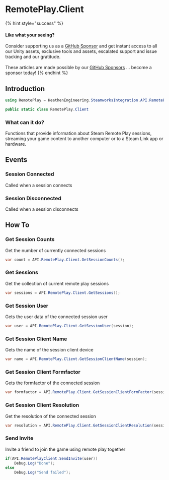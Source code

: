 # RemotePlay.Client

{% hint style="success" %}
#### Like what your seeing?

Consider supporting us as a [GitHub Sponsor](../../../company/become-a-sponsor.md) and get instant access to all our Unity assets, exclusive tools and assets, escalated support and issue tracking and our gratitude.\
\
These articles are made possible by our [GitHub Sponsors](https://github.com/sponsors/heathen-engineering) ... become a sponsor today!
{% endhint %}

## Introduction

```csharp
using RemotePlay = HeathenEngineering.SteamworksIntegration.API.RemotePlay.Client;
```

```csharp
public static class RemotePlay.Client
```

### What can it do?

Functions that provide information about Steam Remote Play sessions, streaming your game content to another computer or to a Steam Link app or hardware.

## Events

### Session Connected

Called when a session connects

### Session Disconnected

Called when a session disconnects

## How To

### Get Session Counts

Get the number of currently connected sessions

```csharp
var count = API.RemotePlay.Client.GetSessionCounts();
```

### Get Sessions

Get the collection of current remote play sessions

```csharp
var sessions = API.RemotePlay.Client.GetSessions();
```

### Get Session User

Gets the user data of the connected session user

```csharp
var user = API.RemotePlay.Client.GetSessionUser(session);
```

### Get Session Client Name

Gets the name of the session client device

```csharp
var name = API.RemotePlay.Client.GetSessionClientName(session);
```

### Get Session Client Formfactor

Gets the formfactor of the connected session

```csharp
var formfactor = API.RemotePlay.Client.GetSessionClientFormFactor(session);
```

### Get Session Client Resolution

Get the resolution of the connected session

```csharp
var resolution = API.RemotePlay.Client.GetSessionClientResolution(session);
```

### Send Invite

Invite a friend to join the game using remote play together

```csharp
if(API.RemotePlayClient.SendInvite(user))
    Debug.Log("Done");
else
    Debug.Log("Send failed");
```
